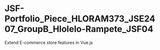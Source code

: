 # JSF-Portfolio_Piece_HLORAM373_JSE2407_GroupB_Hlolelo-Rampete_JSF04
 Extend E-commerce store features in Vue.js
